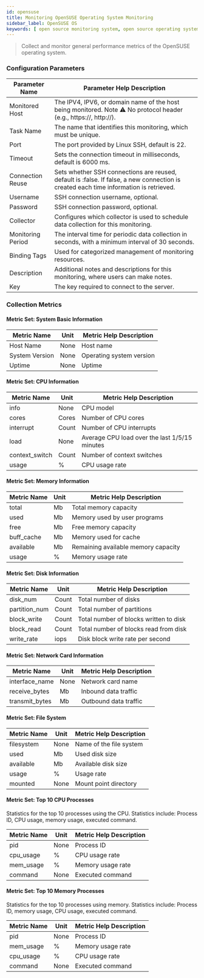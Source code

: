 ```yaml
---
id: opensuse
title: Monitoring OpenSUSE Operating System Monitoring
sidebar_label: OpenSUSE OS
keywords: [ open source monitoring system, open source operating system monitoring, OpenSUSE OS monitoring ]
---
```


> Collect and monitor general performance metrics of the OpenSUSE operating system.

### Configuration Parameters

| Parameter Name    | Parameter Help Description                                                                                                            |
|-------------------|---------------------------------------------------------------------------------------------------------------------------------------|
| Monitored Host    | The IPV4, IPV6, or domain name of the host being monitored. Note ⚠️ No protocol header (e.g., https://, http://).                     |
| Task Name         | The name that identifies this monitoring, which must be unique.                                                                       |
| Port              | The port provided by Linux SSH, default is 22.                                                                                        |
| Timeout           | Sets the connection timeout in milliseconds, default is 6000 ms.                                                                      |
| Connection Reuse  | Sets whether SSH connections are reused, default is :false. If false, a new connection is created each time information is retrieved. |
| Username          | SSH connection username, optional.                                                                                                    |
| Password          | SSH connection password, optional.                                                                                                    |
| Collector         | Configures which collector is used to schedule data collection for this monitoring.                                                   |
| Monitoring Period | The interval time for periodic data collection in seconds, with a minimum interval of 30 seconds.                                     |
| Binding Tags      | Used for categorized management of monitoring resources.                                                                              |
| Description       | Additional notes and descriptions for this monitoring, where users can make notes.                                                    |
| Key               | The key required to connect to the server.                                                                                            |

### Collection Metrics

#### Metric Set: System Basic Information

| Metric Name    | Unit | Metric Help Description  |
|----------------|------|--------------------------|
| Host Name      | None | Host name                |
| System Version | None | Operating system version |
| Uptime         | None | Uptime                   |

#### Metric Set: CPU Information

| Metric Name    | Unit  | Metric Help Description                       |
|----------------|-------|-----------------------------------------------|
| info           | None  | CPU model                                     |
| cores          | Cores | Number of CPU cores                           |
| interrupt      | Count | Number of CPU interrupts                      |
| load           | None  | Average CPU load over the last 1/5/15 minutes |
| context_switch | Count | Number of context switches                    |
| usage          | %     | CPU usage rate                                |

#### Metric Set: Memory Information

| Metric Name | Unit | Metric Help Description             |
|-------------|------|-------------------------------------|
| total       | Mb   | Total memory capacity               |
| used        | Mb   | Memory used by user programs        |
| free        | Mb   | Free memory capacity                |
| buff_cache  | Mb   | Memory used for cache               |
| available   | Mb   | Remaining available memory capacity |
| usage       | %    | Memory usage rate                   |

#### Metric Set: Disk Information

| Metric Name   | Unit  | Metric Help Description                |
|---------------|-------|----------------------------------------|
| disk_num      | Count | Total number of disks                  |
| partition_num | Count | Total number of partitions             |
| block_write   | Count | Total number of blocks written to disk |
| block_read    | Count | Total number of blocks read from disk  |
| write_rate    | iops  | Disk block write rate per second       |

#### Metric Set: Network Card Information

| Metric Name    | Unit | Metric Help Description |
|----------------|------|-------------------------|
| interface_name | None | Network card name       |
| receive_bytes  | Mb   | Inbound data traffic    |
| transmit_bytes | Mb   | Outbound data traffic   |

#### Metric Set: File System

| Metric Name | Unit | Metric Help Description |
|-------------|------|-------------------------|
| filesystem  | None | Name of the file system |
| used        | Mb   | Used disk size          |
| available   | Mb   | Available disk size     |
| usage       | %    | Usage rate              |
| mounted     | None | Mount point directory   |

#### Metric Set: Top 10 CPU Processes

Statistics for the top 10 processes using the CPU. Statistics include: Process ID, CPU usage, memory usage, executed command.

| Metric Name | Unit | Metric Help Description |
|-------------|------|-------------------------|
| pid         | None | Process ID              |
| cpu_usage   | %    | CPU usage rate          |
| mem_usage   | %    | Memory usage rate       |
| command     | None | Executed command        |

#### Metric Set: Top 10 Memory Processes

Statistics for the top 10 processes using memory. Statistics include: Process ID, memory usage, CPU usage, executed command.

| Metric Name | Unit | Metric Help Description |
|-------------|------|-------------------------|
| pid         | None | Process ID              |
| mem_usage   | %    | Memory usage rate       |
| cpu_usage   | %    | CPU usage rate          |
| command     | None | Executed command        |
